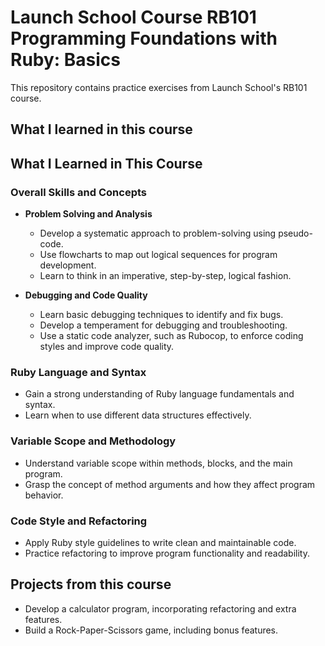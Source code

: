 # Launch School Course RB101 Programming Foundations with Ruby: Basics

This repository contains practice exercises from Launch School's RB101 course.

## What I learned in this course

## What I Learned in This Course

### Overall Skills and Concepts

- **Problem Solving and Analysis**

  - Develop a systematic approach to problem-solving using pseudo-code.
  - Use flowcharts to map out logical sequences for program development.
  - Learn to think in an imperative, step-by-step, logical fashion.

- **Debugging and Code Quality**
  - Learn basic debugging techniques to identify and fix bugs.
  - Develop a temperament for debugging and troubleshooting.
  - Use a static code analyzer, such as Rubocop, to enforce coding styles and improve code quality.

### Ruby Language and Syntax

- Gain a strong understanding of Ruby language fundamentals and syntax.
- Learn when to use different data structures effectively.

### Variable Scope and Methodology

- Understand variable scope within methods, blocks, and the main program.
- Grasp the concept of method arguments and how they affect program behavior.

### Code Style and Refactoring

- Apply Ruby style guidelines to write clean and maintainable code.
- Practice refactoring to improve program functionality and readability.

## Projects from this course

- Develop a calculator program, incorporating refactoring and extra features.
- Build a Rock-Paper-Scissors game, including bonus features.
